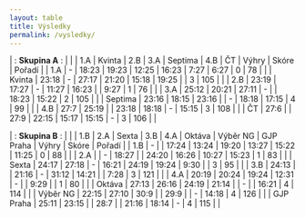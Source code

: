 ```yaml
---
layout: table
title: Výsledky
permalink: /vysledky/
---
```


| : **Skupina A** : |
|         | 1.A   | Kvinta | 2.B   | 3.A   | Septima | 4.B   | ČT      | Výhry | Skóre   | Pořadí |
| 1.A     | -     | 18:23  | 19:23 | 12:25 | 16:23   | 7:27  | 6:27    |  0    | 78      |        |
| Kvinta  | 23:18 | -      | 27:17 | 21:20 | 15:18   | 19:25 |         |  3    | 105     |        |
| 2.B     | 23:19 | 17:27  | -     | 11:27 | 16:23   |       | 9:27    |  1    | 76      |        |
| 3.A     | 25:12 | 20:21  | 27:11 | -     |         | 18:23 | 15:22   |  2    | 105     |        |
| Septima | 23:16 | 18:15  | 23:16 |       | -       | 18:18 | 17:15   |  4    | 99      |        |
| 4.B     | 27:7  | 25:19  |       | 23:18 | 18:18   | -     | 15:15   |  3    | 108     |        |
| ČT      | 27:6  |        | 27:9  | 22:15 | 15:17   | 15:15 | -       |  3    | 106     |        |


| : **Skupina B** : |
|           | 1.B   | 2.A   | Sexta   | 3.B   | 4.A   | Oktáva | Výběr NG | GJP Praha | Výhry | Skóre   | Pořadí |
| 1.B       | -     |       | 17:24   | 13:24 | 19:20 | 13:27  | 15:22    | 11:25     | 0     | 88      |        |
| 2.A       |       | -     | 18:27   |       | 24:20 | 16:26  | 10:27    | 15:23     | 1     | 83      |        |
| Sexta     | 24:17 | 27:18 | -       | 16:21 | 24:19 | 19:24  | 9:30     |           | 3     | 95      |        |
| 3.B       | 24:13 |       | 21:16   | -     | 31:12 | 14:21  |          | 7:28      | 3     | 121     |        |
| 4.A       | 20:19 | 20:24 | 19:24   | 12:31 | -     |        | 9:29     |           | 1     | 80      |        |
| Oktáva    | 27:13 | 26:16 | 24:19   | 21:14 |       | -      |          | 16:21     | 4     | 114     |        |
| Výběr NG  | 22:15 | 27:10 | 30:9    |       | 29:9  |        | -        | 14:18     | 4     | 126     |        |
| GJP Praha | 25:11 | 23:15 |         | 28:7  |       | 21:16  | 18:14    | -         | 4     | 115     |        |